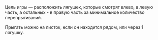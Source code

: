 Цель игры — расположить лягушек, которые смотрят влево, в левую часть, а остальных - в правую часть за минимальное количество перепрыгиваний.

Прыгать можно на листок, если он находится рядом, или через 1 лягушку.
